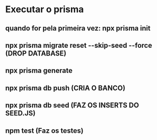 # Executar o prisma
## quando for pela primeira vez: npx prisma init

## npx prisma migrate reset --skip-seed --force (DROP DATABASE)
## npx prisma generate 
## npx prisma db push (CRIA O BANCO)
## npx prisma db seed (FAZ OS INSERTS DO SEED.JS)

## npm test (Faz os testes)